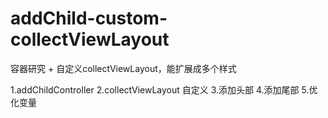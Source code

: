 # addChild-custom-collectViewLayout
容器研究 + 自定义collectViewLayout，能扩展成多个样式

1.addChildController
2.collectViewLayout 自定义
3.添加头部
4.添加尾部
5.优化变量
